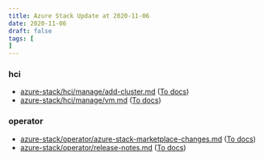 ```yaml
---
title: Azure Stack Update at 2020-11-06
date: 2020-11-06
draft: false
tags: [
]
---
```


### hci
- [azure-stack/hci/manage/add-cluster.md](https://github.com/MicrosoftDocs/azure-stack-docs/compare/4e0af24..e82ee4f#diff-84005663803e7535c05aaf148bf9e0e1615e5f435cdc12db4a317c93dddd5992) ([To docs](https://docs.microsoft.com/en-us/azure-stack/hci/manage/add-cluster?WT.mc_id=AZ-MVP-5003408))
- [azure-stack/hci/manage/vm.md](https://github.com/MicrosoftDocs/azure-stack-docs/compare/4e0af24..e82ee4f#diff-45be5c5fe3d315eeb1409de04d83d45eaf7365fed36c8f1bd398f806efcd5319) ([To docs](https://docs.microsoft.com/en-us/azure-stack/hci/manage/vm?WT.mc_id=AZ-MVP-5003408))
    
### operator
- [azure-stack/operator/azure-stack-marketplace-changes.md](https://github.com/MicrosoftDocs/azure-stack-docs/compare/4e0af24..e82ee4f#diff-471325223eebf8193c2a64481b18fc7485b63810e7406b3570e8d1fb0f67eed3) ([To docs](https://docs.microsoft.com/en-us/azure-stack/operator/azure-stack-marketplace-changes?WT.mc_id=AZ-MVP-5003408))
- [azure-stack/operator/release-notes.md](https://github.com/MicrosoftDocs/azure-stack-docs/compare/4e0af24..e82ee4f#diff-2135bea1e8ba86ced8f1132666bad8511311d8b2daf186e8f7bcee06513e1035) ([To docs](https://docs.microsoft.com/en-us/azure-stack/operator/release-notes?WT.mc_id=AZ-MVP-5003408))
    
